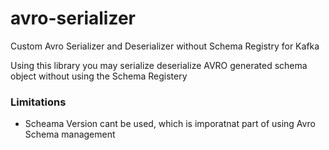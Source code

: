 # avro-serializer
Custom Avro Serializer and Deserializer without Schema Registry for Kafka

Using this library you may serialize deserialize AVRO generated schema object without using the Schema Registery

### Limitations
- Scheama Version cant be used, which is imporatnat part of using Avro Schema management
